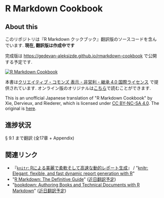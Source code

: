 # R Markdown Cookbook


## About this

このリポジトリは『R Markdown クックブック』翻訳版のソースコードを含んでいます. **現在, 翻訳版は作成中です**

完成版は https://gedevan-aleksizde.github.io/rmarkdown-cookbook で公開する予定です.

[![R Markdown Cookbook](https://bookdown.org/yihui/rmarkdown-cookbook/images/cover.png)](https://www.routledge.com/p/book/9780367563837)

本書は[クリエイティブ・コモンズ 表示 - 非営利 - 継承 4.0 国際ライセンス](https://creativecommons.org/licenses/by-nc-sa/4.0/deed.ja) で提供されています. オンライン版のオリジナルは[こちら](https://bookdown.org/yihui/rmarkdown-cookbook/)で読むことができます.

This is an unofficial Japanese translation of "R Markdown Cookbook" by Xie, Dervieux, and Riederer, which is licensed under [CC BY-NC-SA 4.0](https://creativecommons.org/licenses/by-nc-sa/4.0/). The original is [here](https://bookdown.org/yihui/rmarkdown-cookbook/).

## 進捗状況

§ 9.1 まで翻訳 (全17章 + Appendix)

## 関連リンク

* 『[`knitr`: Rによる美麗で柔軟そして高速な動的レポート生成](https://gedevan-aleksizde.github.io/knitr-doc-ja/index.html)』 / "[knitr: Elegant, flexible, and fast dynamic report generation with R](https://yihui.org/knitr/)"
* "[R Markdown: The Definitive Guide](https://bookdown.org/yihui/rmarkdown/)" ([近日翻訳予定](https://github.com/Gedevan-Aleksizde/rmarkdown-book))
* "[bookdown: Authoring Books and Technical Documents with R Markdown](https://bookdown.org/yihui/bookdown/)" ([近日翻訳予定](https://github.com/Gedevan-Aleksizde/bookdown))
